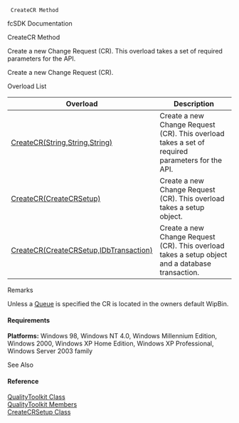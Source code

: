 ﻿     CreateCR Method                                                   

fcSDK Documentation

CreateCR Method

Create a new Change Request (CR). This overload takes a set of required parameters for the API.

Create a new Change Request (CR).

Overload List

| Overload | Description |
| --- | --- |
| [CreateCR(String,String,String)](FChoice.Toolkits.Clarify~FChoice.Toolkits.Clarify.Quality.QualityToolkit~CreateCR(String,String,String).md) | Create a new Change Request (CR). This overload takes a set of required parameters for the API.   |
| [CreateCR(CreateCRSetup)](FChoice.Toolkits.Clarify~FChoice.Toolkits.Clarify.Quality.QualityToolkit~CreateCR(CreateCRSetup).md) | Create a new Change Request (CR). This overload takes a setup object.   |
| [CreateCR(CreateCRSetup,IDbTransaction)](FChoice.Toolkits.Clarify~FChoice.Toolkits.Clarify.Quality.QualityToolkit~CreateCR(CreateCRSetup,IDbTransaction).md) | Create a new Change Request (CR). This overload takes a setup object and a database transaction.   |

Remarks

Unless a [Queue](FChoice.Toolkits.Clarify~FChoice.Toolkits.Clarify.Quality.CreateCRSetup~Queue.md) is specified the CR is located in the owners default WipBin.  

#### Requirements

**Platforms:** Windows 98, Windows NT 4.0, Windows Millennium Edition, Windows 2000, Windows XP Home Edition, Windows XP Professional, Windows Server 2003 family

See Also

#### Reference

[QualityToolkit Class](FChoice.Toolkits.Clarify~FChoice.Toolkits.Clarify.Quality.QualityToolkit.md)  
[QualityToolkit Members](FChoice.Toolkits.Clarify~FChoice.Toolkits.Clarify.Quality.QualityToolkit_members.md)  
[CreateCRSetup Class](FChoice.Toolkits.Clarify~FChoice.Toolkits.Clarify.Quality.CreateCRSetup.md)